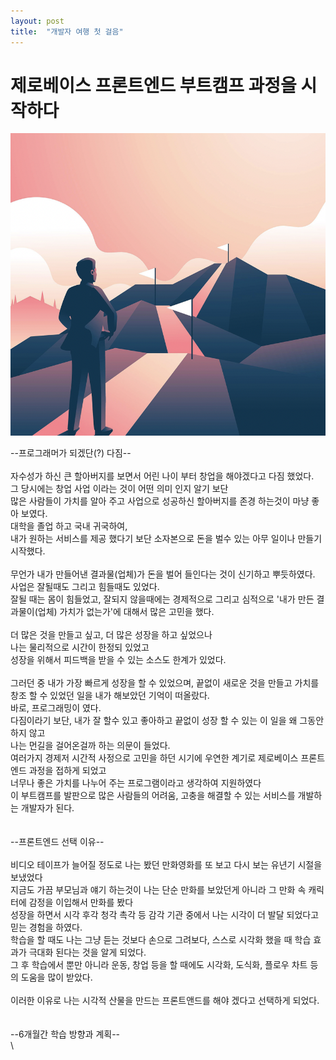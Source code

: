 ```yaml
---
layout: post
title:  "개발자 여행 첫 걸음"
---
```


# 제로베이스 프론트엔드 부트캠프 과정을 시작하다

![challenge](/assets/image/challenge.png)

--프로그래머가 되겠단(?) 다짐--\
\
자수성가 하신 큰 할아버지를 보면서 어린 나이 부터 창업을 해야겠다고 다짐 했었다.\
그 당시에는 창업 사업 이라는 것이 어떤 의미 인지 알기 보단\
많은 사람들이 가치를 알아 주고 사업으로 성공하신 할아버지를 존경 하는것이 마냥 좋아 보였다.\
대학을 졸업 하고 국내 귀국하여,\
내가 원하는 서비스를 제공 했다기 보단 소자본으로 돈을 벌수 있는 아무 일이나 만들기 시작했다.\
<br>
무언가 내가 만들어낸 결과물(업체)가 돈을 벌어 들인다는 것이 신기하고 뿌듯하였다.\
사업은 잘될때도 그리고 힘들때도 있었다.\
잘될 때는 몸이 힘들었고, 잘되지 않을때에는 경제적으로 그리고 심적으로 '내가 만든 결과물이(업체) 가치가 없는가'에 대해서 많은 고민을 했다.\
<br>
더 많은 것을 만들고 싶고, 더 많은 성장을 하고 싶었으나\
나는 물리적으로 시간이 한정되 있었고\
성장을 위해서 피드백을 받을 수 있는 소스도 한계가 있었다.\
<br>
그러던 중 내가 가장 빠르게 성장을 할 수 있었으며, 끝없이 새로운 것을 만들고 가치를 창조 할 수 있었던 일을 내가 해보았던 기억이 떠올랐다.\
바로, 프로그래밍이 였다.\
다짐이라기 보단, 내가 잘 할수 있고 좋아하고 끝없이 성장 할 수 있는 이 일을 왜 그동안 하지 않고\
나는 먼길을 걸어온걸까 하는 의문이 들었다.\
여러가지 경제저 시간적 사정으로 고민을 하던 시기에 우연한 계기로 제로베이스 프론트엔드 과정을 접하게 되었고\
너무나 좋은 가치를 나누어 주는 프로그램이라고 생각하여 지원하였다\
이 부트캠프를 발판으로 많은 사람들의 어려움, 고충을 해결할 수 있는 서비스를 개발하는 개발자가 된다.\
<br>
<br>
--프론트엔드 선택 이유--\
  \
 비디오 테이프가 늘어질 정도로 나는 봤던 만화영화를 또 보고 다시 보는 유년기 시절을 보냈었다\
 지금도 가끔 부모님과 얘기 하는것이 나는 단순 만화를 보았던게 아니라 그 만화 속 캐릭터에 감정을 이입해서 만화를 봤다\
 성장을 하면서 시각 후각 청각 촉각 등 감각 기관 중에서 나는 시각이 더 발달 되었다고 믿는 경험을 하였다.\
 학습을 할 때도 나는 그냥 듣는 것보다 손으로 그려보다, 스스로 시각화 했을 때 학습 효과가 극대화 된다는 것을 알게 되었다.\
 그 후 학습에서 뿐만 아니라 운동, 창업 등을 할 때에도 시각화, 도식화, 플로우 차트 등의 도움을 많이 받았다.\
 <br>
 이러한 이유로 나는 시각적 산물을 만드는 프론트앤드를 해야 겠다고 선택하게 되었다.\
 <br>
 <br>
--6개월간 학습 방향과 계획--\
\

 
 
 
 
 
 
